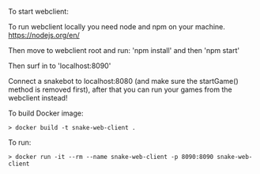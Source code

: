 To start webclient:

To run webclient locally you need node and npm on your machine. https://nodejs.org/en/

Then move to webclient root and run: 'npm install' and then 'npm start' 

Then surf in to 'localhost:8090' 

Connect a snakebot to localhost:8080 (and make sure the startGame() method is removed first), 
after that you can run your games from the webclient instead!
 
To build Docker image:
```
> docker build -t snake-web-client .
```

To run:
```
> docker run -it --rm --name snake-web-client -p 8090:8090 snake-web-client
```